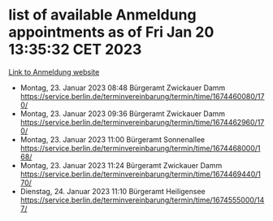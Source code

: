 # list of available Anmeldung appointments as of Fri Jan 20 13:35:32 CET 2023
[Link to Anmeldung website](https://service.berlin.de/terminvereinbarung/termin/tag.php?termin=0&anliegen[]=120686&dienstleisterlist=122210,122217,327316,122219,327312,122227,327314,122231,327346,122243,327348,122252,329742,122260,329745,122262,329748,122254,329751,122271,327278,122273,327274,122277,327276,330436,122280,327294,122282,327290,122284,327292,327539,122291,327270,122285,327266,122286,327264,122296,327268,150230,329760,122301,327282,122297,327286,122294,327284,122312,329763,122314,329775,122304,327330,122311,327334,122309,327332,122281,327352,122279,329772,122276,327324,122274,327326,122267,329766,122246,327318,122251,327320,122257,327322,122208,327298,122226,327300,121362,121364&herkunft=http%3A%2F%2Fservice.berlin.de%2Fdienstleistung%2F120686%2F)
- Montag, 23. Januar 2023 08:48 Bürgeramt Zwickauer Damm https://service.berlin.de/terminvereinbarung/termin/time/1674460080/170/
- Montag, 23. Januar 2023 09:36 Bürgeramt Zwickauer Damm https://service.berlin.de/terminvereinbarung/termin/time/1674462960/170/
- Montag, 23. Januar 2023 11:00 Bürgeramt Sonnenallee https://service.berlin.de/terminvereinbarung/termin/time/1674468000/168/
- Montag, 23. Januar 2023 11:24 Bürgeramt Zwickauer Damm https://service.berlin.de/terminvereinbarung/termin/time/1674469440/170/
- Dienstag, 24. Januar 2023 11:10 Bürgeramt Heiligensee https://service.berlin.de/terminvereinbarung/termin/time/1674555000/147/
